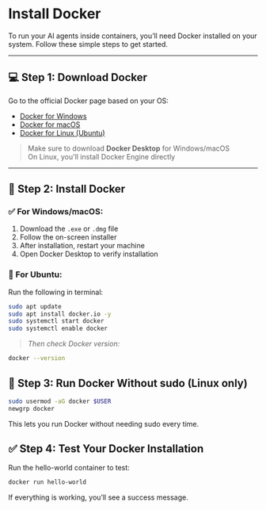 # Install Docker

To run your AI agents inside containers, you’ll need Docker installed on your system. Follow these simple steps to get started.

---

## 💻 Step 1: Download Docker

Go to the official Docker page based on your OS:

- [Docker for Windows](https://docs.docker.com/desktop/install/windows-install/)
- [Docker for macOS](https://docs.docker.com/desktop/install/mac-install/)
- [Docker for Linux (Ubuntu)](https://docs.docker.com/engine/install/ubuntu/)

> Make sure to download **Docker Desktop** for Windows/macOS  
> On Linux, you'll install Docker Engine directly

---

## 🧰 Step 2: Install Docker

### ✅ For Windows/macOS:
1. Download the `.exe` or `.dmg` file
2. Follow the on-screen installer
3. After installation, restart your machine
4. Open Docker Desktop to verify installation

### 🐧 For Ubuntu:
Run the following in terminal:

```bash
sudo apt update
sudo apt install docker.io -y
sudo systemctl start docker
sudo systemctl enable docker
```
>*Then check Docker version:*
```bash
docker --version
```
## 👤 Step 3: Run Docker Without sudo (Linux only)
```bash
sudo usermod -aG docker $USER
newgrp docker
```
This lets you run Docker without needing sudo every time.

## ✅ Step 4: Test Your Docker Installation
Run the hello-world container to test:

```bash
docker run hello-world
```
If everything is working, you’ll see a success message.